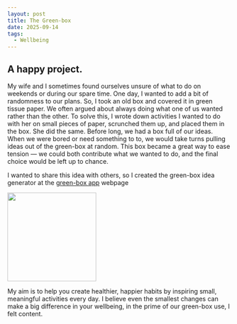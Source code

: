 ```yaml
---
layout: post
title: The Green-box
date: 2025-09-14
tags:
  - Wellbeing
---
```


<html lang="en">
<head>
    <meta charset="UTF-8">
    <meta name="viewport" content="width=device-width, initial-scale=1.0">
    <title>The Green-Box</title>
    <link rel="stylesheet" href="override.css">
</head>
<body>
    <article>
        <h1>A happy project.</h1>
        <p>My wife and I sometimes found ourselves unsure of what to do on weekends or during our spare time. One day, I wanted to add a bit of randomness to our plans. So, I took an old box and covered it in green tissue paper. We often argued about always doing what one of us wanted rather than the other. To solve this, I wrote down activities I wanted to do with her on small pieces of paper, scrunched them up, and placed them in the box. She did the same. Before long, we had a box full of our ideas. When we were bored or need something to to, we would take turns pulling ideas out of the green-box at random. This box became a great way to ease tension — we could both contribute what we wanted to do, and the final choice would be left up to chance.</p>
        <p>I wanted to share this idea with others, so I created the green-box idea generator at the <a href="https://www.green-box.app" target="_blank">green-box app</a> webpage</p>
        <p><img src="https://www.green-box.app/img/box.png" style="width:200px; height:auto;"></p>
        <p>My aim is to help you create healthier, happier habits by inspiring small, meaningful activities every day. I believe even the smallest changes can make a big difference in your wellbeing, in the prime of our green-box use, I felt content.</p>
    </article>
</body>
</html>
